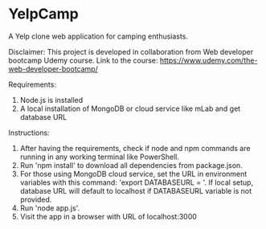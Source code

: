 # YelpCamp
A Yelp clone web application for camping enthusiasts.

Disclaimer: This project is developed in collaboration from Web developer bootcamp Udemy course.
Link to the course: https://www.udemy.com/the-web-developer-bootcamp/

Requirements:
1. Node.js is installed
2. A local installation of MongoDB or cloud service like mLab and get database URL

Instructions:
1. After having the requirements, check if node and npm commands are running in any working terminal like PowerShell.
2. Run 'npm install' to download all dependencies from package.json.
3. For those using MongoDB cloud service, set the URL in environment variables with this command: 'export DATABASEURL = <database URL>'. If local setup, database URL will default to localhost if DATABASEURL variable is not provided.
4. Run 'node app.js'.
5. Visit the app in a browser with URL of localhost:3000
